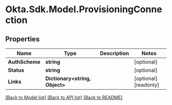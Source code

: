 # Okta.Sdk.Model.ProvisioningConnection

## Properties

Name | Type | Description | Notes
------------ | ------------- | ------------- | -------------
**AuthScheme** | **string** |  | [optional] 
**Status** | **string** |  | [optional] 
**Links** | **Dictionary&lt;string, Object&gt;** |  | [optional] [readonly] 

[[Back to Model list]](../README.md#documentation-for-models) [[Back to API list]](../README.md#documentation-for-api-endpoints) [[Back to README]](../README.md)

